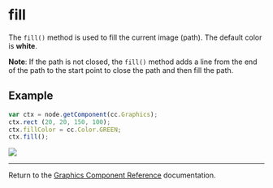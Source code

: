 # fill

The `fill()` method is used to fill the current image (path). The default color is **white**.

**Note**: If the path is not closed, the `fill()` method adds a line from the end of the path to the start point to close the path and then fill the path.

## Example

```javascript
var ctx = node.getComponent(cc.Graphics);
ctx.rect (20, 20, 150, 100);
ctx.fillColor = cc.Color.GREEN;
ctx.fill();
```

<a href="graphics/fill.png"><img src = "graphics/fill.png"></a>

<hr>

Return to the [Graphics Component Reference](../../components/graphics.md) documentation.
